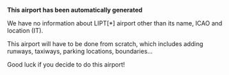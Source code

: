 **This airport has been automatically generated**

We have no information about LIPT[*] airport other than its name, ICAO and location (IT).

This airport will have to be done from scratch, which includes adding runways, taxiways, parking locations, boundaries...

Good luck if you decide to do this airport!